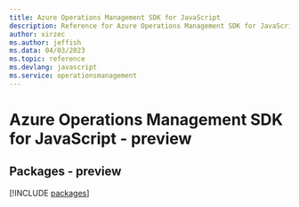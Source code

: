 ```yaml
---
title: Azure Operations Management SDK for JavaScript
description: Reference for Azure Operations Management SDK for JavaScript
author: xirzec
ms.author: jeffish
ms.data: 04/03/2023
ms.topic: reference
ms.devlang: javascript
ms.service: operationsmanagement
---
```

# Azure Operations Management SDK for JavaScript - preview
## Packages - preview
[!INCLUDE [packages](operations-management-index.md)]